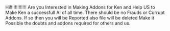 Hi!!!!!!!!!!!!!
Are you Interested in Making Addons for Ken and Help US to Make Ken a successfull AI of all time.
There should be no Frauds or Currupt Addons. If so then you will be Reported also file will be deleted
Make it Possible the doubts and addons required for others and us.
